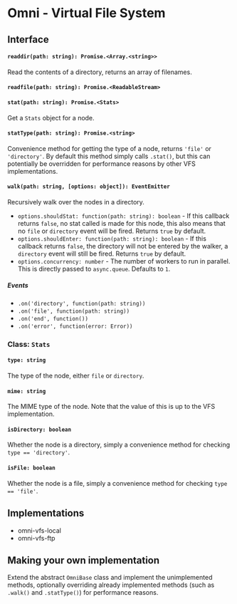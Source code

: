 # Omni - Virtual File System

## Interface

#### `readdir(path: string): Promise.<Array.<string>>`
Read the contents of a directory, returns an array of filenames.

#### `readfile(path: string): Promise.<ReadableStream>`

#### `stat(path: string): Promise.<Stats>`
Get a `Stats` object for a node.

#### `statType(path: string): Promise.<string>`
Convenience method for getting the type of a node, returns `'file'` or `'directory'`. By default this method simply calls `.stat()`, but this can potentially be overridden for performance reasons by other VFS implementations.

#### `walk(path: string, [options: object]): EventEmitter`
Recursively walk over the nodes in a directory.

* `options.shouldStat: function(path: string): boolean` - If this callback returns `false`, no stat called is made for this node, this also means that no `file` or `directory` event will be fired. Returns `true` by default.
* `options.shouldEnter: function(path: string): boolean` - If this callback returns `false`, the directory will not be entered by the walker, a `directory` event will still be fired. Returns `true` by default.
* `options.concurrency: number` - The number of workers to run in parallel. This is directly passed to `async.queue`. Defaults to `1`.

##### Events
* `.on('directory', function(path: string))`
* `.on('file', function(path: string))`
* `.on('end', function())`
* `.on('error', function(error: Error))`


### Class: `Stats`

#### `type: string`
The type of the node, either `file` or `directory`.

#### `mime: string`
The MIME type of the node. Note that the value of this is up to the VFS implementation.

#### `isDirectory: boolean`
Whether the node is a directory, simply a convenience method for checking `type == 'directory'`.

#### `isFile: boolean`
Whether the node is a file, simply a convenience method for checking `type == 'file'`.


## Implementations

* omni-vfs-local
* omni-vfs-ftp


## Making your own implementation
Extend the abstract `OmniBase` class and implement the unimplemented methods, optionally overriding already implemented methods (such as `.walk()` and `.statType()`) for performance reasons.
